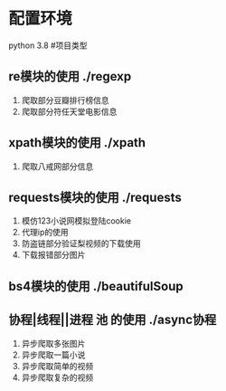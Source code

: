 # 配置环境
python 3.8
#项目类型
## re模块的使用 ./regexp
1. 爬取部分豆瓣排行榜信息
2. 爬取部分符任天堂电影信息

## xpath模块的使用 ./xpath
1. 爬取八戒网部分信息

## requests模块的使用 ./requests
1. 模仿123小说网模拟登陆cookie
2. 代理ip的使用
3. 防盗链部分验证梨视频的下载使用
4. 下载报错部分图片

## bs4模块的使用 ./beautifulSoup
## 协程|线程||进程 池 的使用 ./async协程
1. 异步爬取多张图片
2. 异步爬取一篇小说
3. 异步爬取简单的视频 
4. 异步爬取复杂的视频


